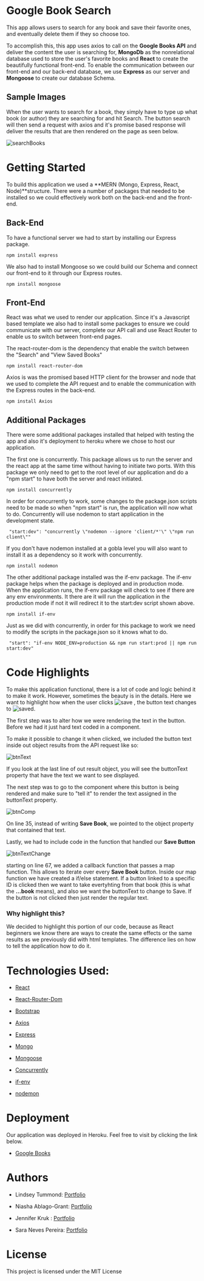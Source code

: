 # Google Book Search

This app allows users to search for any book and save their favorite ones, and eventually delete them if they so choose too.

To accomplish this, this app uses axios to call on the **Google Books API** and deliver the content the user is searching for, **MongoDb** as the nonrelational database used to store the user's favorite books and **React** to create the beautifully functional front-end. To enable the communication between our front-end and our back-end database, we use **Express** as our server and **Mongoose** to create our database Schema. 

## Sample Images

When the user wants to search for a book, they simply have to type up what book (or author) they are searching for and hit Search. The button search will then send a request with axios and it's promise based response will deliver the results that are then rendered on the page as seen below. 

![searchBooks](./images/bookSearch.gif)

# Getting Started

To build this application we used a **MERN (Mongo, Express, React, Node)**structure. There were a number of packages that needed to be installed so we could effectively work both on the back-end and the front-end. 

## Back-End

To have a functional server we had to start by installing our Express package.

```
npm install express
```

We also had to install Mongoose so we could build our Schema and connect our front-end to it through our Express routes.

```
npm install mongoose
```

## Front-End

React was what we used to render our application. Since it's a Javascript based template we also had to install some packages to ensure we could communicate with our server, complete our API call and use React Router to enable us to switch between front-end pages.

The react-router-dom is the dependency that enable the switch between the "Search" and "View Saved Books"

```
npm install react-router-dom
```

Axios is was the promised based HTTP client for the browser and node that we used to complete the API request and to enable the communication with the Express routes in the back-end.

```
npm install Axios
```

## Additional Packages

There were some additional packages installed that helped with testing the app and also it's deployment to heroku where we chose to host our application.

The first one is concurrently. This package allows us to run the server and the react app at the same time without having to initiate two ports. With this package we only need to get to the root level of our application and do a "npm start" to have both the server and react initiated.

```
npm install concurrently
```
In order for concurrently to work, some changes to the package.json scripts need to be made so when "npm start" is run, the application will now what to do. Concurrently will use nodemon to start application in the development state. 

```
 "start:dev": "concurrently \"nodemon --ignore 'client/*'\" \"npm run client\""
 ```

If you don't have nodemon installed at a gobla level you will also want to install it as a dependency so it work with concurrently.

```
npm install nodemon
```

The other additional package installed was the if-env package. The if-env package helps when the package is deployed and in production mode. When the application runs, the if-env package will check to see if there are any env environments. It there are it will run the application in the production mode if not it will redirect it to the start:dev script shown above. 

```
npm install if-env
```
Just as we did with concurrently, in order for this package to work we need to modify the scripts in the package.json so it knows what to do.

```
 "start": "if-env NODE_ENV=production && npm run start:prod || npm run start:dev"
 ```

# Code Highlights

To make this application functional, there is a lot of code and logic behind it to make it work. However, sometimes the beauty is in the details. Here we want to highlight how when the user clicks ![save](./images/savebtn.png) , the button text changes to ![saved](./images/saved2.png).

The first step was to alter how we were rendering the text in the button. Before we had it just hard text coded in a component. 

To make it possible to change it when clicked, we included the button text inside out object results from the API request like so:

![btnText](./images/BtnText.png)

If you look at the last line of out result object, you will see the buttonText property that have the text we want to see displayed.

The next step was to go to the component where this button is being rendered and make sure to "tell it" to render the text assigned in the buttonText property.

![btnComp](./images/btnComp.png)

On line 35, instead of writing **Save Book**, we pointed to the object property that contained that text. 

Lastly, we had to include code in the function that handled our **Save Button**

![btnTextChange](./images/btnChangeText.png)

starting on line 67, we added a callback function that passes a map function. This allows to iterate over every **Save Book** button. 
Inside our map function we have created a if/else statement. If a button linked to a specific ID is clicked then we want to take evertyhting from that book (this is what the **...book** means), and also we want the buttonText to change to Save. 
If the button is not clicked then just render the regular text.

### Why highlight this?
 
 We decided to highlight this portion of our code, because as React beginners we know there are ways to create the same effects or the same results as we previously did with html templates. The difference lies on how to tell the application how to do it.

# Technologies Used:  

 + [React](https://reactjs.org/) 
 - [React-Router-Dom](https://reacttraining.com/react-router/web/guides/quick-start)
 + [Bootstrap](https://getbootstrap.com/)
 - [Axios](https://www.npmjs.com/package/axios)
 + [Express](https://www.npmjs.com/package/express)
 - [Mongo](https://www.mongodb.com/)
 + [Mongoose](https://mongoosejs.com/docs/guide.html)
 - [Concurrently](https://www.npmjs.com/package/concurrently)
 + [if-env](https://www.npmjs.com/package/if-env)
 - [nodemon](https://www.npmjs.com/package/nodemon)

 # Deployment

 Our application was deployed in Heroku. Feel free to visit by clicking the link below.

 + [Google Books](https://google-books-search-171113.herokuapp.com/)

# Authors
+ Lindsey Tummond: [Portfolio]( https://lindseytummond.github.io/portfolio/)
- Niasha Ablago-Grant: [Portfolio]( https://niashagrant.github.io/updatedPortfolio/)
+ Jennifer Kruk : [Portfolio](https://jenkruk.github.io/Portfolio/)
- Sara Neves Pereira: [Portfolio]( https://saranp-33.github.io/bootstrap-portfolio/)

# License
This project is licensed under the MIT License